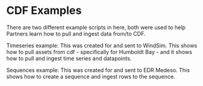 # CDF Examples
There are two different example scripts in here, both were used to help Partners learn how to pull and ingest data from/to CDF.

Timeseries example: This was created for and sent to WindSim. This shows how to pull assets from cdf - specifically for Humboldt Bay - and it shows how to pull and ingest time series and datapoints.

Sequences example: This was created for and sent to EDR Medeso. This shows how to create a sequence and ingest rows to the sequence.